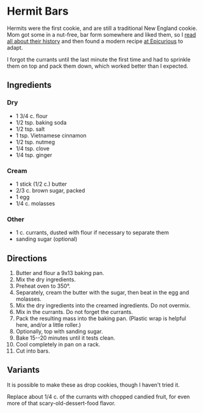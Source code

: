 # Hermit Bars

Hermits were the first cookie, and are still a traditional New England cookie.  Mom got some in a nut-free, bar form somewhere and liked them, so I [read all about their history](http://www.newenglandrecipes.org/html/hermit-cookie.html) and then found a modern recipe [at Epicurious](http://www.epicurious.com/recipes/food/views/hermit-bars-12777) to adapt.

I forgot the currants until the last minute the first time and had to sprinkle them on top and pack them down, which worked better than I expected.

## Ingredients

### Dry

* 1 3/4 c. flour
* 1/2 tsp. baking soda
* 1/2 tsp. salt
* 1 tsp. Vietnamese cinnamon
* 1/2 tsp. nutmeg
* 1/4 tsp. clove
* 1/4 tsp. ginger

### Cream

* 1 stick (1/2 c.) butter
* 2/3 c. brown sugar, packed
* 1 egg
* 1/4 c. molasses

### Other

* 1 c. currants, dusted with flour if necessary to separate them
* sanding sugar (optional)

## Directions

1. Butter and flour a 9x13 baking pan.
1. Mix the dry ingredients.
1. Preheat oven to 350°.
2. Separately, cream the butter with the sugar, then beat in the egg and molasses.
3. Mix the dry ingredients into the creamed ingredients.  Do not overmix.
4. Mix in the currants.  Do not forget the currants.
5. Pack the resulting mass into the baking pan.  (Plastic wrap is helpful here, and/or a little roller.)
6. Optionally, top with sanding sugar.
6. Bake 15--20 minutes until it tests clean.
7. Cool completely in pan on a rack.
8. Cut into bars.

## Variants

It is possible to make these as drop cookies, though I haven't tried it.

Replace about 1/4 c. of the currants with chopped candied fruit, for even more of that scary-old-dessert-food flavor.
